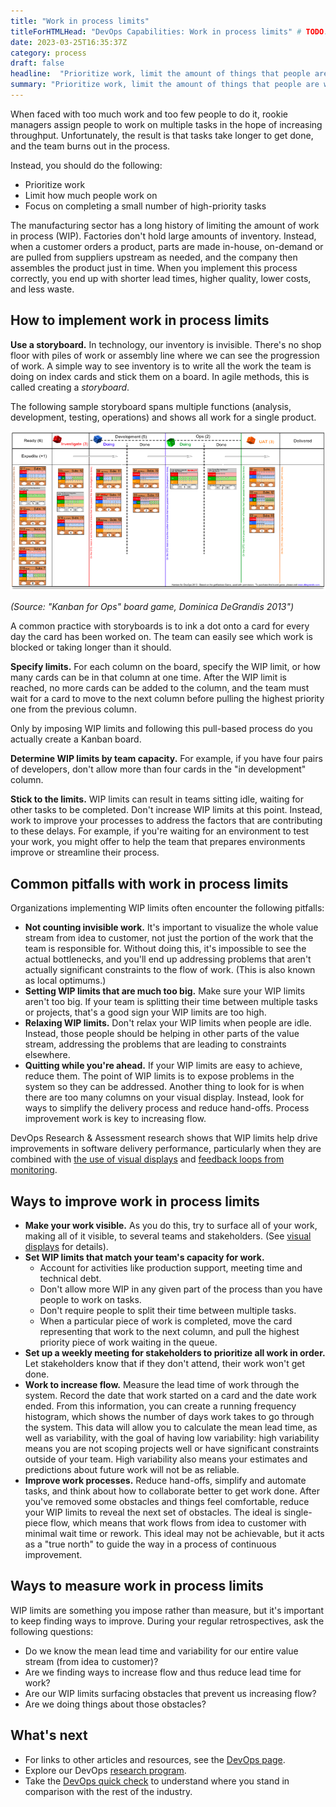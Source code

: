 ```yaml
---
title: "Work in process limits"
titleForHTMLHead: "DevOps Capabilities: Work in process limits" # TODO: can we DRY this out?
date: 2023-03-25T16:35:37Z
category: process
draft: false
headline:  "Prioritize work, limit the amount of things that people are working on, and focus on getting a small number of high-priority tasks done."
summary: "Prioritize work, limit the amount of things that people are working on, and focus on getting a small number of high-priority tasks done."
---
```


When faced with too much work and too few people to do it, rookie managers
assign people to work on multiple tasks in the hope of increasing throughput.
Unfortunately, the result is that tasks take longer to get done, and the team
burns out in the process.

Instead, you should do the following:

-   Prioritize work
-   Limit how much people work on
-   Focus on completing a small number of high-priority tasks

The manufacturing sector has a long history of limiting the amount of work in
process (WIP). Factories don't hold large amounts of inventory. Instead, when a
customer orders a product, parts are made in-house, on-demand or are pulled from
suppliers upstream as needed, and the company then assembles the product just in
time. When you implement this process correctly, you end up with shorter lead
times, higher quality, lower costs, and less waste.

## How to implement work in process limits

**Use a storyboard.** In technology, our inventory is invisible. There's no
shop floor with piles of work or assembly line where we can see the progression
of work. A simple way to see inventory is to write all the work the team is
doing on index cards and stick them on a board. In agile methods, this is called
creating a _storyboard_.

The following sample storyboard spans multiple functions (analysis, development,
testing, operations) and shows all work for a single product.

![image](wip-1.png)

*(Source: "Kanban for Ops" board game, Dominica DeGrandis 2013")*

A common practice with storyboards is to ink a dot onto a card for every day the
card has been worked on. The team can easily see which work is blocked or taking
longer than it should.

**Specify limits.** For each column on the board, specify the WIP limit, or how
many cards can be in that column at one time. After the WIP limit is reached, no
more cards can be added to the column, and the team must wait for a card to move
to the next column before pulling the highest priority one from the previous
column.

Only by imposing WIP limits and following this pull-based process do you
actually create a Kanban board.

**Determine WIP limits by team capacity.** For example, if you have four pairs
of developers, don't allow more than four cards in the "in development" column.

**Stick to the limits.** WIP limits can result in teams sitting idle, waiting
for other tasks to be completed. Don't increase WIP limits at this point.
Instead, work to improve your processes to address the factors that are
contributing to these delays. For example, if you're waiting for an environment
to test your work, you might offer to help the team that prepares environments
improve or streamline their process.

## Common pitfalls with work in process limits

Organizations implementing WIP limits often encounter the following pitfalls:

-   **Not counting invisible work.** It's important to visualize the whole
    value stream from idea to customer, not just the portion of the work that
    the team is responsible for. Without doing this, it's impossible to see the
    actual bottlenecks, and you'll end up addressing problems that aren't
    actually significant constraints to the flow of work. (This is also known
    as local optimums.)
-   **Setting WIP limits that are much too big.** Make sure your WIP limits
    aren't too big. If your team is splitting their time between multiple tasks
    or projects, that's a good sign your WIP limits are too high.
-   **Relaxing WIP limits.** Don't relax your WIP limits when people are
    idle. Instead, those people should be helping in other parts of the value
    stream, addressing the problems that are leading to constraints elsewhere.
-   **Quitting while you're ahead.** If your WIP limits are easy to achieve,
    reduce them. The point of WIP limits is to expose problems in the system so
    they can be addressed. Another thing to look for is when there are too many
    columns on your visual display. Instead, look for ways to simplify the
    delivery process and reduce hand-offs. Process improvement work is key to
    increasing flow.

DevOps Research & Assessment
research shows that WIP limits help drive improvements in software delivery
performance, particularly when they are combined with
[the use of visual displays](/devops-capabilities/process/visual-management)
and
[feedback loops from monitoring](/devops-capabilities/process/monitoring-systems).

## Ways to improve work in process limits

-  **Make your work visible.** As you do this, try to surface all of your
    work, making all of it visible, to several teams and stakeholders. (See
    [visual displays](/devops-capabilities/process/visual-management)
    for details).
-  **Set WIP limits that match your team's capacity for work.**
    -   Account for activities like production support, meeting time
        and technical debt.
    -   Don't allow more WIP in any given part of the process than you
        have people to work on tasks.
    -   Don't require people to split their time between multiple tasks.
    -   When a particular piece of work is completed, move the card
        representing that work to the next column, and pull the highest
        priority piece of work waiting in the queue.
-  **Set up a weekly meeting for stakeholders to prioritize all work in
    order.** Let stakeholders know that if they don't attend, their work won't
    get done.
-  **Work to increase flow.** Measure the lead time of work through the
    system. Record the date that work started on a card and the date work
    ended. From this information, you can create a running frequency histogram,
    which shows the number of days work takes to go through the system. This
    data will allow you to calculate the mean lead time, as well as
    variability, with the goal of having low variability: high variability
    means you are not scoping projects well or have significant constraints
    outside of your team. High variability also means your estimates and
    predictions about future work will not be as reliable.
-  **Improve work processes.** Reduce hand-offs, simplify and automate
    tasks, and think about how to collaborate better to get work done. After
    you've removed some obstacles and things feel comfortable, reduce your WIP
    limits to reveal the next set of obstacles. The ideal is single-piece flow,
    which means that work flows from idea to customer with minimal wait time or
    rework. This ideal may not be achievable, but it acts as a "true north" to
    guide the way in a process of continuous improvement.

## Ways to measure work in process limits

WIP limits are something you impose rather than measure, but it's important to
keep finding ways to improve. During your regular retrospectives, ask the
following questions:

-   Do we know the mean lead time and variability for our entire value
    stream (from idea to customer)?
-   Are we finding ways to increase flow and thus reduce lead time for work?
-   Are our WIP limits surfacing obstacles that prevent us increasing flow?
-   Are we doing things about those obstacles?

## What's next

-   For links to other articles and resources, see the
    [DevOps page](https://cloud.google.com/devops).
-   Explore our DevOps
    [research program](/).
-   Take the
    [DevOps quick check](/quickcheck/)
    to understand where you stand in comparison with the rest of the industry.